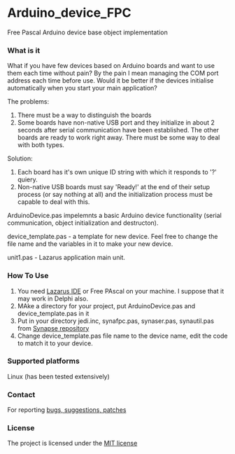 # Arduino_device_FPC
Free Pascal Arduino device base object implementation

### What is it
What if you have few devices based on Arduino boards and want to use them each time without pain? By the pain I mean managing the COM port address each time before use. Would it be better if the devices initialise automatically when you start your main application?

The problems:
1. There must be a way to distinguish the boards
2. Some boards have non-native USB port and they initialize in about 2 seconds after serial communication have been established. The other boards are ready to work right away. There must be some way to deal with both types.

Solution:
1. Each board has it's own unique ID string with which it responds to '?' quiery.
2. Non-native USB boards must say 'Ready!' at the end of their setup process (or say nothing at all) and the initialization process must be capable to deal with this.


ArduinoDevice.pas impelemnts a basic Arduino device functionality (serial communication, object initialization and destructon).

device_template.pas - a template for new device. Feel free to change the file name and the variables in it to make your new device.

unit1.pas - Lazarus application main unit.


### How To Use

1. You need [Lazarus IDE](https://www.lazarus-ide.org/) or Free PAscal on your machine. I suppose that it may work in Delphi also.
2. MAke a directory for your project, put ArduinoDevice.pas and device_template.pas in it
3. Put in your directory jedi.inc, synafpc.pas, synaser.pas, synautil.pas from [Synapse repository](http://synapse.ararat.cz/doku.php/download)
4. Change device_template.pas file name to the device name, edit the code to match it to your device.


### Supported platforms
Linux (has been tested extensively)


### Contact
For reporting [bugs, suggestions, patches](https://github.com/serhiykobyakov/Arduino_device_FPC/issues)


### License
The project is licensed under the [MIT license](https://github.com/serhiykobyakov/Arduino_device_FPC/blob/main/LICENSE)
